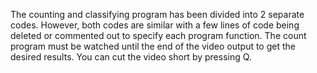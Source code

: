 The counting and classifying program has been divided into 2 separate codes. However, both codes are similar with a few lines of code being deleted or commented out to specify each program function. The count program must be watched until the end of the video output to get the desired results. You can cut the video short by pressing Q.
